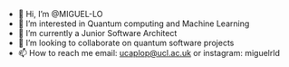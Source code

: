 - 👋 Hi, I’m @MIGUEL-LO
- 👀 I’m interested in Quantum computing and Machine Learning
- 🌱 I’m currently a Junior Software Architect
- 💞️ I’m looking to collaborate on quantum software projects
- 📫 How to reach me email: ucaplop@ucl.ac.uk or instagram: miguelrld

<!---
MIGUEL-LO/MIGUEL-LO is a ✨ special ✨ repository because its `README.md` (this file) appears on your GitHub profile.
You can click the Preview link to take a look at your changes.
--->
